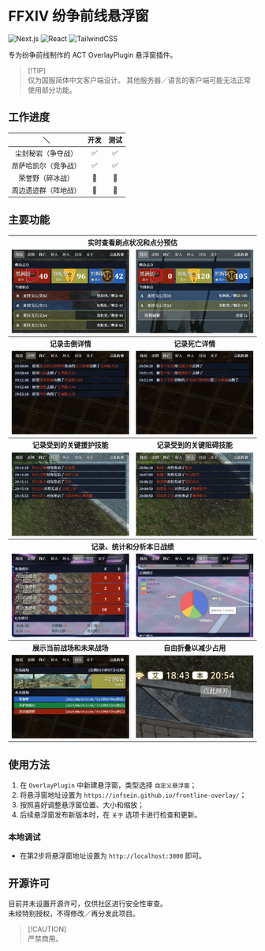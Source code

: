 # FFXIV 纷争前线悬浮窗

![Next.js](https://img.shields.io/badge/Next.js-15.4.1-000?logo=next.js)
![React](https://img.shields.io/badge/React-19.1.0-61dafb?logo=react&logoColor=white)
![TailwindCSS](https://img.shields.io/badge/Tailwind_CSS-3.4.3-06b6d4?logo=tailwindcss)

专为纷争前线制作的 ACT OverlayPlugin 悬浮窗插件。

> [!TIP]\
> 仅为国服简体中文客户端设计。
> 其他服务器／语言的客户端可能无法正常使用部分功能。

## 工作进度

|          ＼          |          开发         |          测试         |
| :------------------: | :-------------------: | :-------------------: |
|    尘封秘岩（争夺战）   |  :white_check_mark:   |  :white_check_mark:   |
|   昂萨哈凯尔（竞争战）   |  :white_check_mark:   | :white_check_mark: |
|     荣誉野（碎冰战）     | :black_square_button: | :black_square_button: |
|   周边遗迹群（阵地战）   | :black_square_button: | :black_square_button: |

## 主要功能

<table>
  <tr>
    <th colspan="2"><strong>实时查看刷点状况和点分预估</strong></th>
  </tr>
  <tr>
    <td><img alt="App Preview: Situation 1" src="./docs/image/app_preview/situation_1.jpg" /></td>
    <td><img alt="App Preview: Situation 2" src="./docs/image/app_preview/situation_2.jpg" /></td>
  </tr>
  <tr>
    <th><strong>记录击倒详情</strong></th>
    <th><strong>记录死亡详情</strong></th>
  </tr>
  <tr>
    <td><img alt="App Preview: Knockout" src="./docs/image/app_preview/knockout.jpg" /></td>
    <td><img alt="App Preview: Death" src="./docs/image/app_preview/death.jpg" /></td>
  </tr>
  <tr>
    <th><strong>记录受到的关键援护技能</strong></th>
    <th><strong>记录受到的关键阻碍技能</strong></th>
  </tr>
  <tr>
    <td><img alt="App Preview: Goodboy" src="./docs/image/app_preview/goodboy.jpg" /></td>
    <td><img alt="App Preview: Badboy" src="./docs/image/app_preview/badboy.jpg" /></td>
  </tr>
  <tr>
    <th colspan="2"><strong>记录、统计和分析本日战绩</strong></th>
  </tr>
  <tr>
    <td><img alt="App Preview: Statistics 1" src="./docs/image/app_preview/statistics_1.jpg" /></td>
    <td><img alt="App Preview: Statistics 2" src="./docs/image/app_preview/statistics_2.jpg" /></td>
  </tr>
  <tr>
    <th><strong>展示当前战场和未来战场</strong></th>
    <th><strong>自由折叠以减少占用</strong></th>
  </tr>
  <tr>
    <td><img alt="App Preview: Calendar" src="./docs/image/app_preview/calendar.jpg" /></td>
    <td><img alt="App Preview: Folded" src="./docs/image/app_preview/folded.jpg" /></td>
  </tr>
</table>

## 使用方法

1. 在 `OverlayPlugin` 中新建悬浮窗，类型选择 `自定义悬浮窗`；
2. 将悬浮窗地址设置为 `https://infsein.github.io/frontline-overlay/`；
3. 按照喜好调整悬浮窗位置、大小和缩放；
4. 后续悬浮窗发布新版本时，在 `关于` 选项卡进行检查和更新。

### 本地调试

* 在第2步将悬浮窗地址设置为 `http://localhost:3000` 即可。

## 开源许可

目前并未设置开源许可，仅供社区进行安全性审查。<br>
未经特别授权，不得修改／再分发此项目。
> [!CAUTION]\
> 严禁商用。
